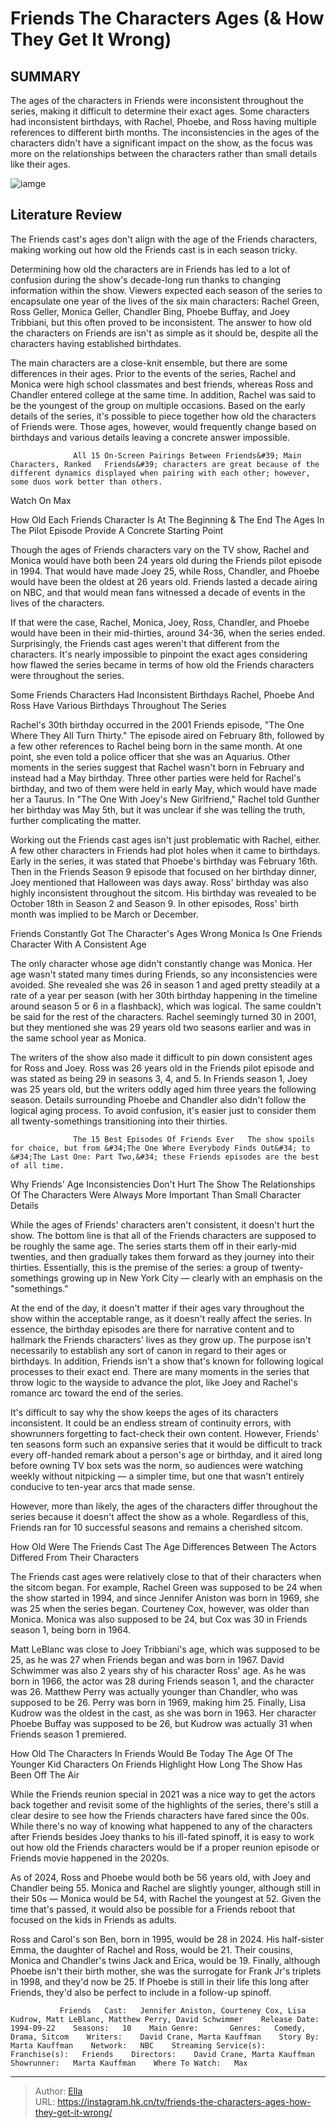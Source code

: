 # Friends The Characters  Ages (&amp; How They Get It Wrong)


## SUMMARY 



  The ages of the characters in Friends were inconsistent throughout the series, making it difficult to determine their exact ages.   Some characters had inconsistent birthdays, with Rachel, Phoebe, and Ross having multiple references to different birth months.   The inconsistencies in the ages of the characters didn&#39;t have a significant impact on the show, as the focus was more on the relationships between the characters rather than small details like their ages.  

![iamge](https://static1.srcdn.com/wordpress/wp-content/uploads/2019/11/Friends-Characters-Ages-Birthdays.jpg)

## Literature Review
The Friends cast&#39;s ages don&#39;t align with the age of the Friends characters, making working out how old the Friends cast is in each season tricky.




Determining how old the characters are in Friends has led to a lot of confusion during the show&#39;s decade-long run thanks to changing information within the show. Viewers expected each season of the series to encapsulate one year of the lives of the six main characters: Rachel Green, Ross Geller, Monica Geller, Chandler Bing, Phoebe Buffay, and Joey Tribbiani, but this often proved to be inconsistent. The answer to how old the characters on Friends are isn&#39;t as simple as it should be, despite all the characters having established birthdates.




The main characters are a close-knit ensemble, but there are some differences in their ages. Prior to the events of the series, Rachel and Monica were high school classmates and best friends, whereas Ross and Chandler entered college at the same time. In addition, Rachel was said to be the youngest of the group on multiple occasions. Based on the early details of the series, it&#39;s possible to piece together how old the characters of Friends were. Those ages, however, would frequently change based on birthdays and various details leaving a concrete answer impossible.

                  All 15 On-Screen Pairings Between Friends&#39; Main Characters, Ranked   Friends&#39; characters are great because of the different dynamics displayed when pairing with each other; however, some duos work better than others.    

Watch On Max


 How Old Each Friends Character Is At The Beginning &amp; The End 
The Ages In The Pilot Episode Provide A Concrete Starting Point
         




Though the ages of Friends characters vary on the TV show, Rachel and Monica would have both been 24 years old during the Friends pilot episode in 1994. That would have made Joey 25, while Ross, Chandler, and Phoebe would have been the oldest at 26 years old. Friends lasted a decade airing on NBC, and that would mean fans witnessed a decade of events in the lives of the characters.

If that were the case, Rachel, Monica, Joey, Ross, Chandler, and Phoebe would have been in their mid-thirties, around 34-36, when the series ended. Surprisingly, the Friends cast ages weren&#39;t that different from the characters. It&#39;s nearly impossible to pinpoint the exact ages considering how flawed the series became in terms of how old the Friends characters were throughout the series.



 Some Friends Characters Had Inconsistent Birthdays 
Rachel, Phoebe And Ross Have Various Birthdays Throughout The Series
          




Rachel&#39;s 30th birthday occurred in the 2001 Friends episode, &#34;The One Where They All Turn Thirty.&#34; The episode aired on February 8th, followed by a few other references to Rachel being born in the same month. At one point, she even told a police officer that she was an Aquarius. Other moments in the series suggest that Rachel wasn&#39;t born in February and instead had a May birthday. Three other parties were held for Rachel&#39;s birthday, and two of them were held in early May, which would have made her a Taurus. In &#34;The One With Joey&#39;s New Girlfriend,&#34; Rachel told Gunther her birthday was May 5th, but it was unclear if she was telling the truth, further complicating the matter.

Working out the Friends cast ages isn&#39;t just problematic with Rachel, either. A few other characters in Friends had plot holes when it came to birthdays. Early in the series, it was stated that Phoebe&#39;s birthday was February 16th. Then in the Friends Season 9 episode that focused on her birthday dinner, Joey mentioned that Halloween was days away. Ross&#39; birthday was also highly inconsistent throughout the sitcom. His birthday was revealed to be October 18th in Season 2 and Season 9. In other episodes, Ross&#39; birth month was implied to be March or December.






 Friends Constantly Got The Character&#39;s Ages Wrong 
Monica Is One Friends Character With A Consistent Age
          

The only character whose age didn&#39;t constantly change was Monica. Her age wasn&#39;t stated many times during Friends, so any inconsistencies were avoided. She revealed she was 26 in season 1 and aged pretty steadily at a rate of a year per season (with her 30th birthday happening in the timeline around season 5 or 6 in a flashback), which was logical. The same couldn&#39;t be said for the rest of the characters. Rachel seemingly turned 30 in 2001, but they mentioned she was 29 years old two seasons earlier and was in the same school year as Monica.

The writers of the show also made it difficult to pin down consistent ages for Ross and Joey. Ross was 26 years old in the Friends pilot episode and was stated as being 29 in seasons 3, 4, and 5. In Friends season 1, Joey was 25 years old, but the writers oddly aged him three years the following season. Details surrounding Phoebe and Chandler also didn&#39;t follow the logical aging process. To avoid confusion, it&#39;s easier just to consider them all twenty-somethings transitioning into their thirties.




                  The 15 Best Episodes Of Friends Ever   The show spoils for choice, but from &#34;The One Where Everybody Finds Out&#34; to &#34;The Last One: Part Two,&#34; these Friends episodes are the best of all time.    



 Why Friends&#39; Age Inconsistencies Don&#39;t Hurt The Show 
The Relationships Of The Characters Were Always More Important Than Small Character Details
          

While the ages of Friends&#39; characters aren&#39;t consistent, it doesn&#39;t hurt the show. The bottom line is that all of the Friends characters are supposed to be roughly the same age. The series starts them off in their early-mid twenties, and then gradually takes them forward as they journey into their thirties. Essentially, this is the premise of the series: a group of twenty-somethings growing up in New York City — clearly with an emphasis on the &#34;somethings.&#34;

At the end of the day, it doesn&#39;t matter if their ages vary throughout the show within the acceptable range, as it doesn&#39;t really affect the series. In essence, the birthday episodes are there for narrative content and to hallmark the Friends characters&#39; lives as they grow up. The purpose isn&#39;t necessarily to establish any sort of canon in regard to their ages or birthdays. In addition, Friends isn&#39;t a show that&#39;s known for following logical processes to their exact end. There are many moments in the series that throw logic to the wayside to advance the plot, like Joey and Rachel&#39;s romance arc toward the end of the series.




It&#39;s difficult to say why the show keeps the ages of its characters inconsistent. It could be an endless stream of continuity errors, with showrunners forgetting to fact-check their own content. However, Friends&#39; ten seasons form such an expansive series that it would be difficult to track every off-handed remark about a person&#39;s age or birthday, and it aired long before owning TV box sets was the norm, so audiences were watching weekly without nitpicking — a simpler time, but one that wasn&#39;t entirely conducive to ten-year arcs that made sense.

However, more than likely, the ages of the characters differ throughout the series because it doesn&#39;t affect the show as a whole. Regardless of this, Friends ran for 10 successful seasons and remains a cherished sitcom.



 How Old Were The Friends Cast 
The Age Differences Between The Actors Differed From Their Characters
         




The Friends cast ages were relatively close to that of their characters when the sitcom began. For example, Rachel Green was supposed to be 24 when the show started in 1994, and since Jennifer Aniston was born in 1969, she was 25 when the series began. Courteney Cox, however, was older than Monica. Monica was also supposed to be 24, but Cox was 30 in Friends season 1, being born in 1964.

Matt LeBlanc was close to Joey Tribbiani&#39;s age, which was supposed to be 25, as he was 27 when Friends began and was born in 1967. David Schwimmer was also 2 years shy of his character Ross&#39; age. As he was born in 1966, the actor was 28 during Friends season 1, and the character was 26. Matthew Perry was actually younger than Chandler, who was supposed to be 26. Perry was born in 1969, making him 25. Finally, Lisa Kudrow was the oldest in the cast, as she was born in 1963. Her character Phoebe Buffay was supposed to be 26, but Kudrow was actually 31 when Friends season 1 premiered.



 How Old The Characters In Friends Would Be Today 
The Age Of The Younger Kid Characters On Friends Highlight How Long The Show Has Been Off The Air
          




While the Friends reunion special in 2021 was a nice way to get the actors back together and revisit some of the highlights of the series, there&#39;s still a clear desire to see how the Friends characters have fared since the 00s. While there&#39;s no way of knowing what happened to any of the characters after Friends besides Joey thanks to his ill-fated spinoff, it is easy to work out how old the Friends characters would be if a proper reunion episode or Friends movie happened in the 2020s.

As of 2024, Ross and Phoebe would both be 56 years old, with Joey and Chandler being 55. Monica and Rachel are slightly younger, although still in their 50s — Monica would be 54, with Rachel the youngest at 52. Given the time that&#39;s passed, it would also be possible for a Friends reboot that focused on the kids in Friends as adults.

Ross and Carol&#39;s son Ben, born in 1995, would be 28 in 2024. His half-sister Emma, the daughter of Rachel and Ross, would be 21. Their cousins, Monica and Chandler&#39;s twins Jack and Erica, would be 19. Finally, although Phoebe isn&#39;t their birth mother, she was the surrogate for Frank Jr&#39;s triplets in 1998, and they&#39;d now be 25. If Phoebe is still in their life this long after Friends, they&#39;d also be perfect to include in a follow-up spinoff.




               Friends   Cast:   Jennifer Aniston, Courteney Cox, Lisa Kudrow, Matt LeBlanc, Matthew Perry, David Schwimmer    Release Date:   1994-09-22    Seasons:   10    Main Genre:       Genres:   Comedy, Drama, Sitcom    Writers:    David Crane, Marta Kauffman    Story By:   Marta Kauffman    Network:   NBC    Streaming Service(s):       Franchise(s):   Friends    Directors:    David Crane, Marta Kauffman    Showrunner:   Marta Kauffman    Where To Watch:   Max      

---

> Author: [Ella](https://instagram.hk.cn/)  
> URL: https://instagram.hk.cn/tv/friends-the-characters-ages-how-they-get-it-wrong/  

